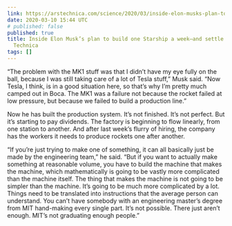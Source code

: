 ```yaml
---
link: https://arstechnica.com/science/2020/03/inside-elon-musks-plan-to-build-one-starship-a-week-and-settle-mars/2/
date: 2020-03-10 15:44 UTC
# published: false
published: true
title: Inside Elon Musk’s plan to build one Starship a week—and settle Mars | Ars
  Technica
tags: []
---
```


“The problem with the MK1 stuff was that I didn’t have my eye fully on the ball, because I was still taking care of a lot of Tesla stuff,” Musk said. “Now Tesla, I think, is in a good situation here, so that’s why I’m pretty much camped out in Boca. The MK1 was a failure not because the rocket failed at low pressure, but because we failed to build a production line.”

Now he has built the production system. It’s not finished. It’s not perfect. But it’s starting to pay dividends. The factory is beginning to flow linearly, from one station to another. And after last week’s flurry of hiring, the company has the workers it needs to produce rockets one after another.

“If you’re just trying to make one of something, it can all basically just be made by the engineering team,” he said. “But if you want to actually make something at reasonable volume, you have to build the machine that makes the machine, which mathematically is going to be vastly more complicated than the machine itself. The thing that makes the machine is not going to be simpler than the machine. It’s going to be much more complicated by a lot. Things need to be translated into instructions that the average person can understand. You can’t have somebody with an engineering master’s degree from MIT hand-making every single part. It’s not possible. There just aren’t enough. MIT’s not graduating enough people.”
